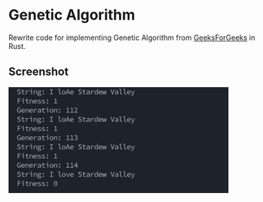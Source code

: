 # Genetic Algorithm 

Rewrite code for implementing Genetic Algorithm from [GeeksForGeeks](https://www.geeksforgeeks.org/genetic-algorithms/) in Rust.

## Screenshot

![Screenshot](./screenshot.png)
